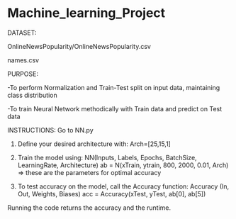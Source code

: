 # Machine_learning_Project

DATASET:

OnlineNewsPopularity/OnlineNewsPopularity.csv  
   
names.csv                       



PURPOSE: 

-To perform Normalization and Train-Test split on input data, maintaining class distribution

-To train Neural Network methodically with Train data and predict on Test data

INSTRUCTIONS:
Go to NN.py

1. Define your desired architecture with: 
Arch=[25,15,1]

2. Train the model using: 
NN(Inputs, Labels, Epochs, BatchSize, LearningRate, Architecture)
ab = N(xTrain, ytrain, 800, 2000, 0.01, Arch) => these are the parameters for optimal accuracy

3. To test accuracy on the model, call the Accuracy function: 
Accuracy (In, Out, Weights, Biases)
acc = Accuracy(xTest, yTest, ab[0], ab[5]) 


Running the code returns the accuracy and the runtime. 


